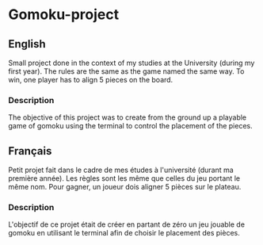 # Gomoku-project

## English

Small project done in the context of my studies at the University (during my first year). The rules are the same as the game named the same way. To win, one player has to align 5 pieces on the board.

### Description

The objective of this project was to create from the ground up a playable game of gomoku using the terminal to control the placement of the pieces.

## Français

Petit projet fait dans le cadre de mes études à l'université (durant ma première année). Les règles sont les même que celles du jeu portant le même nom. Pour gagner, un joueur dois aligner 5 pièces sur le plateau.

### Description

L'objectif de ce projet était de créer en partant de zéro un jeu jouable de gomoku en utilisant le terminal afin de choisir le placement des pièces.
